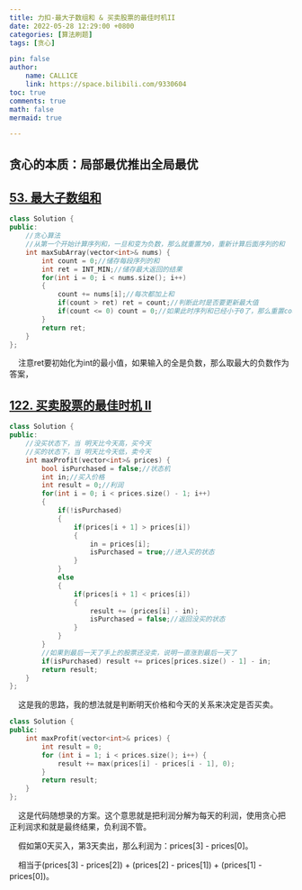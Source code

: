 ```yaml
---
title: 力扣-最大子数组和 & 买卖股票的最佳时机II
date: 2022-05-28 12:29:00 +0800
categories: [算法刷题]
tags: [贪心]

pin: false
author: 
    name: CALL1CE
    link: https://space.bilibili.com/9330604
toc: true
comments: true
math: false
mermaid: true

---
```


## 贪心的本质：局部最优推出全局最优

## [53. 最大子数组和](https://leetcode.cn/problems/maximum-subarray/)

```cpp
class Solution {
public:
    //贪心算法
    //从第一个开始计算序列和，一旦和变为负数，那么就重置为0，重新计算后面序列的和
    int maxSubArray(vector<int>& nums) {
        int count = 0;//储存每段序列的和
        int ret = INT_MIN;//储存最大返回的结果
        for(int i = 0; i < nums.size(); i++)
        {
            count += nums[i];//每次都加上和
            if(count > ret) ret = count;//判断此时是否要更新最大值
            if(count <= 0) count = 0;//如果此时序列和已经小于0了，那么重置count
        }
        return ret;
    }
};
```

    注意ret要初始化为int的最小值，如果输入的全是负数，那么取最大的负数作为答案，

## [122. 买卖股票的最佳时机 II](https://leetcode.cn/problems/best-time-to-buy-and-sell-stock-ii/)

```cpp
class Solution {
public:
    //没买状态下，当 明天比今天高，买今天
    //买的状态下，当 明天比今天低，卖今天
    int maxProfit(vector<int>& prices) {
        bool isPurchased = false;//状态机
        int in;//买入价格
        int result = 0;//利润
        for(int i = 0; i < prices.size() - 1; i++)
        {
            if(!isPurchased)
            {
                if(prices[i + 1] > prices[i]) 
                {
                    in = prices[i];
                    isPurchased = true;//进入买的状态
                }
            }
            else
            {
                if(prices[i + 1] < prices[i]) 
                {
                    result += (prices[i] - in);
                    isPurchased = false;//返回没买的状态
                }
            }
        }
        //如果到最后一天了手上的股票还没卖，说明一直涨到最后一天了
        if(isPurchased) result += prices[prices.size() - 1] - in;
        return result;
    }
};
```

    这是我的思路，我的想法就是判断明天价格和今天的关系来决定是否买卖。

```cpp
class Solution {
public:
    int maxProfit(vector<int>& prices) {
        int result = 0;
        for (int i = 1; i < prices.size(); i++) {
            result += max(prices[i] - prices[i - 1], 0);
        }
        return result;
    }
};
```

    这是代码随想录的方案。这个意思就是把利润分解为每天的利润，使用贪心把正利润求和就是最终结果，负利润不管。

    假如第0天买入，第3天卖出，那么利润为：prices[3] - prices[0]。

    相当于(prices[3] - prices[2]) + (prices[2] - prices[1]) + (prices[1] - prices[0])。
